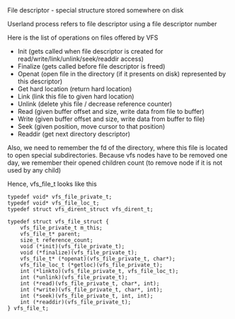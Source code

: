 File descriptor - special structure stored somewhere on disk

Userland process refers to file descriptor using a file descriptor number

Here is the list of operations on files offered by VFS
- Init (gets called when file descriptor is created for read/write/link/unlink/seek/readdir access)
- Finalize (gets called before file descriptor is freed)
- Openat (open file in the directory (if it presents on disk) represented by this descriptor)
- Get hard location (return hard location)
- Link (link this file to given hard location)
- Unlink (delete yhis file / decrease reference counter)
- Read (given buffer offset and size, write data from file to buffer)
- Write (given buffer offset and size, write data from buffer to file)
- Seek (given position, move cursor to that position)
- Readdir (get next directory descriptor)
 
Also, we need to remember the fd of the directory, where this file is located to open special subdirectories.
Because vfs nodes have to be removed one day, we remember their opened children count (to remove node if it is not used by any child)

Hence, vfs_file_t looks like this

    typedef void* vfs_file_private_t;
    typedef void* vfs_file_loc_t;
    typedef struct vfs_dirent_struct vfs_dirent_t;

    typedef struct vfs_file_struct {
        vfs_file_private_t m_this;
        vfs_file_t* parent;
        size_t reference_count;
        void (*init)(vfs_file_private_t);
        void (*finalize)(vfs_file_private_t);
        vfs_file_t* (*openat)(vfs_file_private_t, char*);
        vfs_file_loc_t (*getloc)(vfs_file_private_t);
        int (*linkto)(vfs_file_private_t, vfs_file_loc_t);
        int (*unlink)(vfs_file_private_t);
        int (*read)(vfs_file_private_t, char*, int);
        int (*write)(vfs_file_private_t, char*, int);
        int (*seek)(vfs_file_private_t, int, int);
        int (*readdir)(vfs_file_private_t);
    } vfs_file_t;